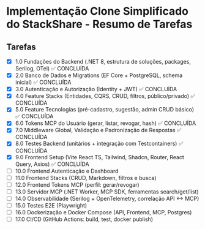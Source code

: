 # Implementação Clone Simplificado do StackShare - Resumo de Tarefas

## Tarefas

- [x] 1.0 Fundações do Backend (.NET 8, estrutura de soluções, packages, Serilog, OTel) ✅ CONCLUÍDA
- [x] 2.0 Banco de Dados e Migrations (EF Core + PostgreSQL, schema inicial) ✅ CONCLUÍDA
- [x] 3.0 Autenticação e Autorização (Identity + JWT) ✅ CONCLUÍDA
- [x] 4.0 Feature Stacks (Entidades, CQRS, CRUD, filtros, público/privado) ✅ CONCLUÍDA
- [x] 5.0 Feature Tecnologias (pré-cadastro, sugestão, admin CRUD básico) ✅ CONCLUÍDA
- [x] 6.0 Tokens MCP do Usuário (gerar, listar, revogar, hash) ✅ CONCLUÍDA
- [x] 7.0 Middleware Global, Validação e Padronização de Respostas ✅ CONCLUÍDA
- [x] 8.0 Testes Backend (unitários + integração com Testcontainers) ✅ CONCLUÍDA
- [x] 9.0 Frontend Setup (Vite React TS, Tailwind, Shadcn, Router, React Query, Axios) ✅ CONCLUÍDA
- [ ] 10.0 Frontend Autenticação e Dashboard
- [ ] 11.0 Frontend Stacks (CRUD, Markdown, filtros e busca)
- [ ] 12.0 Frontend Tokens MCP (perfil: gerar/revogar)
- [ ] 13.0 Servidor MCP (.NET Worker, MCP SDK, ferramentas search/get/list)
- [ ] 14.0 Observabilidade (Serilog + OpenTelemetry, correlação API <-> MCP)
- [ ] 15.0 Testes E2E (Playwright)
- [ ] 16.0 Dockerização e Docker Compose (API, Frontend, MCP, Postgres)
- [ ] 17.0 CI/CD (GitHub Actions: build, test, docker publish)
